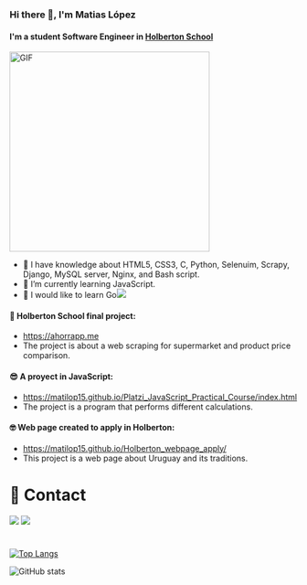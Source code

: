 ### Hi there 👋, I'm Matias López
#### I'm a student Software Engineer in [Holberton School](https://www.holbertonschool.com/)
<img align='center' alt="GIF" src="https://github.com/abhisheknaiidu/abhisheknaiidu/blob/master/code.gif?raw=true" width="350" />

- 🌴 I have knowledge about HTML5, CSS3, C, Python, Selenuim, Scrapy, Django, MySQL server, Nginx, and Bash script. 
- 🌱 I’m currently learning JavaScript.
- 🌿 I would like to learn Go<img src="https://img.icons8.com/color/20/000000/golang.png"/>

#### 🤩 Holberton School final project:
  - https://ahorrapp.me
  - The project is about a web scraping for supermarket and product price comparison.
  
#### 😎 A proyect in JavaScript: 
  - https://matilop15.github.io/Platzi_JavaScript_Practical_Course/index.html
  - The project is a program that performs different calculations.
  
#### 🤓 Web page created to apply in Holberton: 
  - https://matilop15.github.io/Holberton_webpage_apply/
  - This project is a web page about Uruguay and its traditions.
  
# 📩 Contact

[<img src="https://img.icons8.com/color/50/000000/linkedin.png"/>](https://www.linkedin.com/in/matiaas-lópez/)  [<img src="https://img.icons8.com/color/48/000000/instagram-new--v2.png"/>](https://www.instagram.com/matilop15/)  
# 
[![Top Langs](https://github-readme-stats.vercel.app/api/top-langs/?username=matilop15)](https://github.com/anuraghazra/github-readme-stats)

![GitHub stats](https://github-readme-stats.vercel.app/api?username=matilop15&show_icons=true) 
